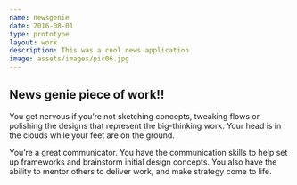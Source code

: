 ```yaml
---
name: newsgenie
date: 2016-08-01
type: prototype
layout: work
description: This was a cool news application
image: assets/images/pic06.jpg
---
```


## **News genie piece of work!!**

You get nervous if you’re not sketching concepts, tweaking flows or polishing the designs that represent the big-thinking work. Your head is in the clouds while your feet are on the ground.

You’re a great communicator. You have the communication skills to help set up frameworks and brainstorm initial design concepts. You also have the ability to mentor others to deliver work, and make strategy come to life.
